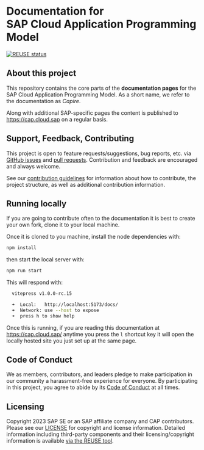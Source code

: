 # Documentation for <br> SAP Cloud Application Programming Model

[![REUSE status](https://api.reuse.software/badge/github.com/cap-js/docs)](https://api.reuse.software/info/github.com/cap-js/docs)

## About this project

This repository contains the core parts of the **documentation pages** for the SAP Cloud Application Programming Model. As a short name, we refer to the documentation as _Capire_.

Along with additional SAP-specific pages the content is published to https://cap.cloud.sap on a regular basis.

## Support, Feedback, Contributing

This project is open to feature requests/suggestions, bug reports, etc. via [GitHub issues](https://github.com/cap-js/docs/issues) and [pull requests](https://github.com/cap-js/docs/pulls). Contribution and feedback are encouraged and always welcome.

See our [contribution guidelines](CONTRIBUTING.md) for information about how to contribute, the project structure, as well as additional contribution information.

## Running locally

If you are going to contribute often to the documentation it is best to create your own fork, clone it to your local machine. 

Once it is cloned to you machine, install the node dependencies with:

```sh
npm install
```

then start the local server with:

```sh
npm run start
```

This will respond with:
```sh
  vitepress v1.0.0-rc.15

  ➜  Local:   http://localhost:5173/docs/
  ➜  Network: use --host to expose
  ➜  press h to show help
```

Once this is running, if you are reading this documentation at https://cap.cloud.sap/ anytime you press the `l` shortcut key it will open the locally hosted site you just set up at the same page. 

## Code of Conduct

We as members, contributors, and leaders pledge to make participation in our community a harassment-free experience for everyone. By participating in this project, you agree to abide by its [Code of Conduct](CODE_OF_CONDUCT.md) at all times.

## Licensing

Copyright 2023 SAP SE or an SAP affiliate company and CAP contributors. Please see our [LICENSE](LICENSE) for copyright and license information. Detailed information including third-party components and their licensing/copyright information is available [via the REUSE tool](https://api.reuse.software/info/github.com/SAP/cap-js/docs).
